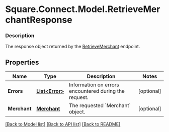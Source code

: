 # Square.Connect.Model.RetrieveMerchantResponse

### Description

The response object returned by the [RetrieveMerchant](#endpoint-retrieveMerchant) endpoint.

## Properties

Name | Type | Description | Notes
------------ | ------------- | ------------- | -------------
**Errors** | [**List&lt;Error&gt;**](Error.md) | Information on errors encountered during the request. | [optional] 
**Merchant** | [**Merchant**](Merchant.md) | The requested &#x60;Merchant&#x60; object. | [optional] 



[[Back to Model list]](../README.md#documentation-for-models) [[Back to API list]](../README.md#documentation-for-api-endpoints) [[Back to README]](../README.md)

